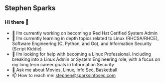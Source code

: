 ## Stephen Sparks
### Hi there 👋

- 🔭 I’m currently working on becoming a Red Hat Cerified System Admin 
- 🌱 I’m currently learning in depth topics related to Linux (RHCSA/RHCE), Software Engineering (C, Python, and Go), and Information Security (Script Kiddie) 
- 🤔 I’m looking for help with becoming a Linux Professional. Including breaking into a Linux Admin or System Engineering role, with a focus on my long term career goals in Information Security
- 💬 Ask me about Movies, Linux, Info Sec, Basketball 
- 📫 How to reach me: stephen@sparksinfosec.com

